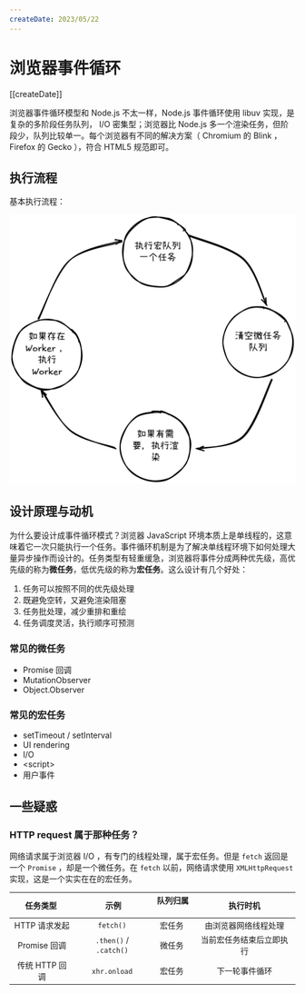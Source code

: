 ```yaml
---
createDate: 2023/05/22
---
```


# 浏览器事件循环

[[createDate]]

浏览器事件循环模型和 Node.js 不太一样，Node.js 事件循环使用 libuv 实现，是复杂的多阶段任务队列， I/O 密集型；浏览器比 Node.js 多一个渲染任务，但阶段少，队列比较单一。每个浏览器有不同的解决方案（ Chromium 的 Blink ，Firefox 的 Gecko ），符合 HTML5 规范即可。

## 执行流程

基本执行流程：

![执行流程](./执行流程.png)

## 设计原理与动机

为什么要设计成事件循环模式？浏览器 JavaScript 环境本质上是单线程的，这意味着它一次只能执行一个任务。事件循环机制是为了解决单线程环境下如何处理大量异步操作而设计的。任务类型有轻重缓急，浏览器将事件分成两种优先级，高优先级的称为**微任务**，低优先级的称为**宏任务**。这么设计有几个好处：

1. 任务可以按照不同的优先级处理
2. 既避免空转，又避免渲染阻塞
3. 任务批处理，减少重排和重绘
4. 任务调度灵活，执行顺序可预测

### 常见的**微任务**

- Promise 回调
- MutationObserver
- Object.Observer

### 常见的**宏任务**

- setTimeout / setInterval
- UI rendering
- I/O
- \<script\>
- 用户事件

## 一些疑惑

### HTTP request 属于那种任务？

网络请求属于浏览器 I/O ，有专门的线程处理，属于宏任务。但是 `fetch` 返回是一个 `Promise` ，却是一个微任务。在 `fetch` 以前，网络请求使用 `XMLHttpRequest` 实现，这是一个实实在在的宏任务。

|  任务类型 ​​   |        ​​ 示例         | ​​ 队列归属 ​​ |      ​​ 执行时机 ​​      |
| :------------: | :--------------------: | :------------: | :----------------------: |
| HTTP 请求发起  |       `fetch()`        |     宏任务     |   由浏览器网络线程处理   |
|  Promise 回调  | `.then()` / `.catch()` |     微任务     | 当前宏任务结束后立即执行 |
| 传统 HTTP 回调 |      `xhr.onload`      |     宏任务     |      下一轮事件循环      |

